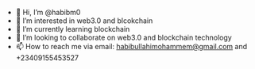 - 👋 Hi, I’m @habibm0
- 👀 I’m interested in web3.0 and blcokchain
- 🌱 I’m currently learning blockchain
- 💞️ I’m looking to collaborate on web3.0 and blockchain technology
- 📫 How to reach me via email: habibullahimohammem@gmail.com and +23409155453527

<!---
habibm0/habibm0 is a ✨ special ✨ repository because its `README.md` (this file) appears on your GitHub profile.
You can click the Preview link to take a look at your changes.
--->
